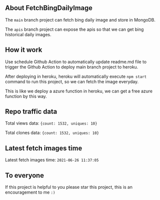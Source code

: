 ## About FetchBingDailyImage

The `main` branch project can fetch bing daily image and store in MongoDB.

The `apis` branch project can expose the apis so that we can get bing historical daily images.

## How it work

Use schedule Github Action to automatically update readme.md file to trigger the Github Action to deploy main branch project to heroku.

After deploying in heroku, heroku will automatically execute `npm start` command to run this project, so we can fetch the image everyday.

This is like we deploy a azure function in heroku, we can get a free azure function by this way.

## Repo traffic data

Total views data: `{count: 1532, uniques: 10}`

Total clones data: `{count: 1532, uniques: 10}`

## Latest fetch images time

Latest fetch images time: `2021-06-26 11:37:05`

## To everyone

If this project is helpful to you please star this project, this is an encouragement to me `:)`



